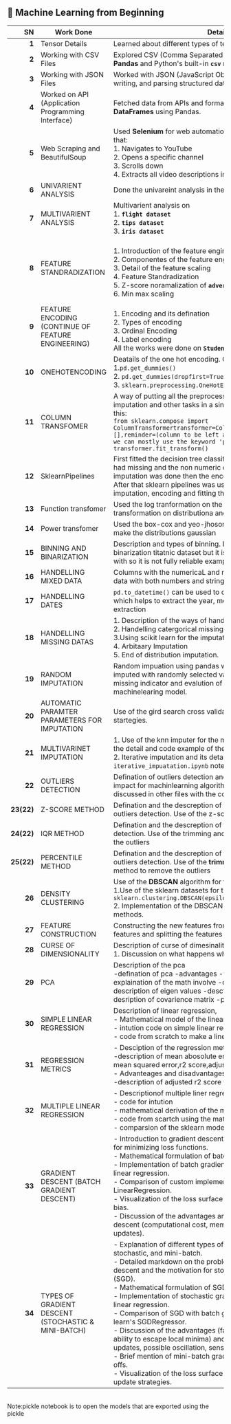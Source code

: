 ## 📘 Machine Learning from Beginning ##

| **SN** | **Work Done**                     | **Details**                                                                                                                                         |
|--------:|----------------------------------|-----------------------------------------------------------------------------------------------------------------------------------------------------|
| **1**   | Tensor Details                   | Learned about different types of tensors: 0D, 1D, 2D, etc.                                                                                           |
| **2**   | Working with CSV Files           | Explored CSV (Comma Separated Values) files using both **Pandas** and Python's built-in **`csv`** module.                                          |
| **3**   | Working with JSON Files          | Worked with JSON (JavaScript Object Notation) files: reading, writing, and parsing structured data.                                                |
| **4**   | Worked on API (Application Programming Interface) | Fetched data from APIs and formatted the responses into **DataFrames** using Pandas.                                                                |
| **5**   | Web Scraping and BeautifulSoup   | Used **Selenium** for web automation and scraping. Created a bot that:<br>1. Navigates to YouTube<br>2. Opens a specific channel<br>3. Scrolls down<br>4. Extracts all video descriptions into a DataFrame. |
| **6** | UNIVARIENT ANALYSIS | Done the univareint analysis in the **`advertisment.csv`** data |
| **7**| MULTIVARIENT ANALYSIS| Multivarient analysis on <br>1. **`flight dataset`** <br>2. **`tips dataset`** <br>3. **`iris dataset`**|
| **8**| FEATURE STANDRADIZATION | <br> 1. Introduction of the feature engineering <br> 2. Componentes of the feature engineering <br> 3. Detail of the feature scaling <br> 4. Feature Standradization <br> 5. Z-score noramalization of **`adverstisment.csv`** <br>6. Min max scaling |
|**9**| FEATURE ENCODING (CONTINUE OF FEATURE ENGINEERING)|<br> 1. Encoding and its defination <br> 2. Types of encoding <br>3. Ordinal Encoding <br>4. Label encoding <br> All the works were done on **`Student_performance_10k.csv`**| |
|**10**| ONEHOTENCODING| Deatails of the one hot encoding. OnehotEncoding using <br> 1.```pd.get_dummies()```<br>2. ```pd.get_dummies(dropfirst=True)``` <br>3. ```sklearn.preprocessing.OneHotEncoder()```|    
|**11**| COLUMN TRANSFOMER|A way of putting all the preprocessing tasks such as encoding, imputation and other tasks in a single transformer. code is like this:<br> ```from sklearn.compose import ```<br>```ColumnTransformertransformer=ColumnTransformer(transformers=[],reminder=(column to be left after the transfomation where we can mostly use the keyword 'passthrough' ))```<br>```transformer.fit_transform()```|
|**12**| SklearnPipelines| First fitted the decision tree classifier on the titanic dataset which had missing and the non numeric categorical variables. Thus the imputation was done then the encoding.<br> After that sklearn pipelines was used for the series of the imputation, encoding and fitting the model| 
|**13**| Function transfomer| Used the log tranformation on the data to see the impact of the transformation on distributiona and the machine learning models|
|**14**| Power transfomer| Used the box-cox and yeo-jhoson tranform which are used to make the distributions gaussian|
|**15**| BINNING AND BINARIZATION| Description and types of binning. Did the binning and binarization titatnic dataset but it is not the best example to work with so it is not fully reliable example|
|**16**| HANDELLING MIXED DATA| Columns with the numericaL and non numric values and a single data with both numbers and strings|
|**17**| HANDELLING DATES|```pd.to_datetime()``` can be used to convert objects to datetime which helps to extract the year, month , days and other extraction|
|**18**| HANDELLING MISSING DATAS|1. Description of the ways of handelling missing datas<br> 2. Handelling catergorical missing datas <br> 3.Using scikit learn for the imputation <br>4. Arbitaary Imputation <br>5. End of distribution imputation. |
|**19**| RANDOM IMPUTATION|Random impuation using pandas where missing values are imputed with randomly selected values from the data. Use of the missing indicator and evalution of its impact in the machinelearing model. |
|**20**| AUTOMATIC PARAMTER PARAMETERS FOR  IMPUTATION|Use of the gird search cross validation for the best imputing startegies. |
|**21**| MULTIVARINET IMPUTATION|1. Use of the knn imputer for the miultivareint impuatation with the detail and code example of the knn impuatation.<br>2. Iterative imputation and its detail in the ```iterative_impuatation.ipynb``` notebook |
|**22**| OUTLIERS DETECTION|Defination of outliers detection and description of the outliers' impact for machinlearning algorithm. Techniques are to be discussed in other files with the code example. |
|**23(22)**| Z-SCORE METHOD|Defination and the descreption of the z-score method for the outliers detection. Use of the z-score method to find the outliers|
|**24(22)**| IQR METHOD|Defination and the descreption of the IQR method for the outliers detection. Use of the trimming and capping  method to remove the outliers|
|**25(22)**| PERCENTILE METHOD|Defination and the descreption of the percentile method for the outliers detection. Use of the **trimming** and **winsorization**  method to remove the outliers|
|**26**| DENSITY CLUSTERING|Use of the **DBSCAN** algorithm for the density based clustering. <br>1.Use of the sklearn datasets for the density clustering:<br> ```sklearn.clustering.DBSCAN(epsilon,min_samples)``` <br>2. Implementation of the DBSCAN without using sklearn methods.|
|**27**| FEATURE CONSTRUCTION|Constructing the new features from the data by combing the features and splitting the features known as feature splitting.|
|**28**| CURSE OF DIMENSIONALITY|Description of curse of dimesinality<br>1. Discussion on what happens when dimesnionality increases|
|**29**| PCA|Description of the pca<br>-defination of pca -advantages -wroking mechanism -explaination of the math involve -desctiption of eigen vectors -description of eigen values -desctiption of linear algebra -desription of covarience matrix -pca to transform ```MINSET``` data |
|**30**|SIMPLE LINEAR REGRESSION|Description of linear regression,<br>- Mathematical model of the linear regression <br> - intution code on simple linear regression <br> - code from scratch to make a liner regression model |
|**31**| REGRESSION METRICS|- Desciption of the regression metrics <br> -description of mean abosolute error, mean squared error , root mean squared error,r2 score,adjusted r2 score <br> - Advanteages and disadvantages of each model <br> -description of adjusted r2 score with  |
|**32**| MULTIPLE LINEAR REGRESSION|- Descriptionof multiple liner regresion <br> - code for intution <br> - mathematical derivation of the multiple linear regression <br> - code from scartch using the mathematical formula <br> - comparsion of the sklearn model and the self built model|
|**33**| GRADIENT DESCENT (BATCH GRADIENT DESCENT)|- Introduction to gradient descent as an optimization algorithm for minimizing loss functions.<br>- Mathematical formulation of batch gradient descent.<br>- Implementation of batch gradient descent from scratch for linear regression.<br>- Comparison of custom implementation with scikit-learn's LinearRegression.<br>- Visualization of the loss surface and the effect of weights and bias.<br>- Discussion of the advantages and limitations of batch gradient descent (computational cost, memory usage, infrequent updates).|
|**34**| TYPES OF GRADIENT DESCENT (STOCHASTIC & MINI-BATCH)|- Explanation of different types of gradient descent: batch, stochastic, and mini-batch.<br>- Detailed markdown on the problems with batch gradient descent and the motivation for stochastic gradient descent (SGD).<br>- Mathematical formulation of SGD using LaTeX.<br>- Implementation of stochastic gradient descent from scratch for linear regression.<br>- Comparison of SGD with batch gradient descent and scikit-learn's SGDRegressor.<br>- Discussion of the advantages (faster updates, scalability, ability to escape local minima) and disadvantages (noisy updates, possible oscillation, sensitivity to learning rate) of SGD.<br>- Brief mention of mini-batch gradient descent and its trade-offs.<br>- Visualization of the loss surface and the effect of different update strategies.|

<br>
Note:pickle notebook is to open the models that are exported using the pickle
